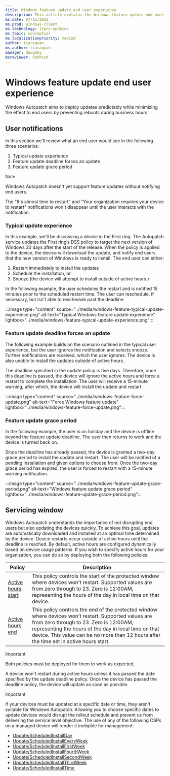 ```yaml
---
title: Windows feature update end user experience
description: This article explains the Windows feature update end user experience
ms.date: 07/11/2022
ms.prod: windows-client
ms.technology: itpro-updates
ms.topic: conceptual
ms.localizationpriority: medium
author: tiaraquan
ms.author: tiaraquan
manager: dougeby
msreviewer: hathind
---
```


# Windows feature update end user experience

Windows Autopatch aims to deploy updates predictably while minimizing the effect to end users by preventing reboots during business hours.

## User notifications  

In this section we'll review what an end user would see in the following three scenarios:

1. Typical update experience
2. Feature update deadline forces an update
3. Feature update grace period

> [!NOTE]
> Windows Autopatch doesn't yet support feature updates without notifying end users.<p>The "It's almost time to restart" and "Your organization requires your device to restart" notifications won't disappear until the user interacts with the notification.</p>

### Typical update experience

In this example, we'll be discussing a device in the First ring. The Autopatch service updates the First ring’s DSS policy to target the next version of Windows 30 days after the start of the release. When the policy is applied to the device, the device will download the update, and notify end users that the new version of Windows is ready to install. The end user can either:

1. Restart immediately to install the updates
1. Schedule the installation, or
1. Snooze (the device will attempt to install outside of active hours.)

In the following example, the user schedules the restart and is notified 15 minutes prior to the scheduled restart time. The user can reschedule, if necessary, but isn't able to reschedule past the deadline.

:::image type="content" source="../media/windows-feature-typical-update-experience.png" alt-text="Typical Windows feature update experience" lightbox="../media/windows-feature-typical-update-experience.png":::

### Feature update deadline forces an update

The following example builds on the scenario outlined in the typical user experience, but the user ignores the notification and selects snooze. Further notifications are received, which the user ignores. The device is also unable to install the updates outside of active hours.

The deadline specified in the update policy is five days. Therefore, once this deadline is passed, the device will ignore the active hours and force a restart to complete the installation. The user will receive a 15-minute warning, after which, the device will install the update and restart.

:::image type="content" source="../media/windows-feature-force-update.png" alt-text="Force Windows feature update" lightbox="../media/windows-feature-force-update.png":::

### Feature update grace period

In the following example, the user is on holiday and the device is offline beyond the feature update deadline. The user then returns to work and the device is turned back on.

Since the deadline has already passed, the device is granted a two-day grace period to install the update and restart. The user will be notified of a pending installation and given options to choose from. Once the two-day grace period has expired, the user is forced to restart with a 15-minute warning notification.

:::image type="content" source="../media/windows-feature-update-grace-period.png" alt-text="Windows feature update grace period" lightbox="../media/windows-feature-update-grace-period.png":::

## Servicing window

Windows Autopatch understands the importance of not disrupting end users but also updating the devices quickly. To achieve this goal, updates are automatically downloaded and installed at an optimal time determined by the device. Device restarts occur outside of active hours until the deadline is reached. By default, active hours are configured dynamically based on device usage patterns. If you wish to specify active hours for your organization, you can do so by deploying both the following policies:

| Policy | Description |
| ----- | ----- |
| [Active hours start](/windows/client-management/mdm/policy-csp-update#update-activehoursstart) | This policy controls the start of the protected window where devices won't restart. Supported values are from zero through to 23. Zero is 12∶00AM, representing the hours of the day in local time on that device. |
| [Active hours end](/windows/client-management/mdm/policy-csp-update#update-activehoursend) | This policy controls the end of the protected window where devices won't restart. Supported values are from zero through to 23. Zero is 12∶00AM, representing the hours of the day in local time on that device. This value can be no more than 12 hours after the time set in active hours start. |

> [!IMPORTANT]
> Both policies must be deployed for them to work as expected.

A device won't restart during active hours unless it has passed the date specified by the update deadline policy. Once the device has passed the deadline policy, the device will update as soon as possible.

> [!IMPORTANT]
> If your devices must be updated at a specific date or time, they aren't suitable for Windows Autopatch. Allowing you to choose specific dates to update devices would disrupt the rollout schedule and prevent us from delivering the service level objective. The use of any of the following CSPs on a managed device will render it ineligible for management: <ul><li>[Update/ScheduledInstallDay](/windows/client-management/mdm/policy-csp-update#update-scheduledinstallday)</li><li>[Update/ScheduledInstallEveryWeek](/windows/client-management/mdm/policy-csp-update#update-scheduledinstalleveryweek)</li><li>[Update/ScheduledInstallFirstWeek](/windows/client-management/mdm/policy-csp-update#update-scheduledinstallfirstweek)</li><li>[Update/ScheduledInstallFourthWeek](/windows/client-management/mdm/policy-csp-update#update-scheduledinstallfourthweek)</li><li>[Update/ScheduledInstallSecondWeek](/windows/client-management/mdm/policy-csp-update#update-scheduledinstallsecondweek)</li><li>[Update/ScheduledInstallThirdWeek](/windows/client-management/mdm/policy-csp-update#update-scheduledinstallthirdweek)</li><li>[Update/ScheduledInstallTime](/windows/client-management/mdm/policy-csp-update#update-scheduledinstalltime)</li></ul>
